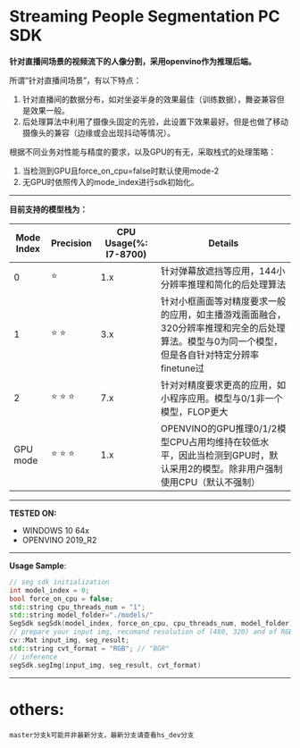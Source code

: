 # Streaming People Segmentation PC SDK
**针对直播间场景的视频流下的人像分割，采用openvino作为推理后端。**

所谓“针对直播间场景”，有以下特点：
1. 针对直播间的数据分布，如对坐姿半身的效果最佳（训练数据），舞姿兼容但是效果一般。
2. 后处理算法中利用了摄像头固定的先验，此设置下效果最好。但是也做了移动摄像头的兼容（边缘或会出现抖动等情况）。

根据不同业务对性能与精度的要求，以及GPU的有无，采取栈式的处理策略：
1. 当检测到GPU且force_on_cpu=false时默认使用mode-2
2. 无GPU时依照传入的mode_index进行sdk初始化。

---

**目前支持的模型栈为：**

| Mode Index | Precision          | CPU Usage(%: I7-8700) | Details                                                      |
| ---------- | ------------------ | --------------------- | ------------------------------------------------------------ |
| 0          | :star:             | 1.x                   | 针对弹幕放遮挡等应用，144小分辨率推理和简化的后处理算法      |
| 1          | :star: :star:       | 3.x                   | 针对小框画面等对精度要求一般的应用，如主播游戏画面融合，320分辨率推理和完全的后处理算法。模型与0为同一个模型，但是各自针对特定分辨率finetune过 |
| 2          | :star: :star: :star: | 7.x                   | 针对对精度要求更高的应用，如小程序应用。模型与0/1非一个模型，FLOP更大 |
| GPU mode   | :star: :star: :star: | 1.x                   | OPENVINO的GPU推理0/1/2模型CPU占用均维持在较低水平，因此当检测到GPU时，默认采用2的模型。除非用户强制使用CPU（默认不强制） |

---

**TESTED ON:**

- WINDOWS 10 64x
- OPENVINO  2019_R2

---

**Usage Sample**:

```c++
// seg sdk initialization
int model_index = 0; 
bool force_on_cpu = false; 
std::string cpu_threads_num = "1";
std::string model_folder="./models/"
SegSdk segSdk(model_index, force_on_cpu, cpu_threads_num, model_folder);
// prepare your input img, recomand resolution of (480, 320) and of RGB format
cv::Mat input_img, seg_result;
std::string cvt_format = "RGB"; // "BGR"
// inference
segSdk.segImg(input_img, seg_result, cvt_format)
```



---

# others:
    master分支k可能并非最新分支，最新分支请查看hs_dev分支
